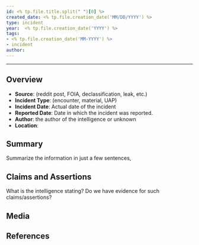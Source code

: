 ```yaml
---
id: <% tp.file.title.split(" ")[0] %>
created_date: <% tp.file.creation_date('MM/DD/YYYY') %>
type: incident
year:  <% tp.file.creation_date('YYYY') %>
tags:
- <% tp.file.creation_date('MM-YYYY') %>
- incident
author:
---
```


----

## Overview

- **Source**: (reddit post, FOIA, declassification, leak, etc.)
- **Incident Type**: (encounter, material, UAP)
- **Incident Date**: Actual date of the incident
- **Reported Date**: Date in which the incident was reported. 
- **Author**: the author of the intelligence or unknown
- **Location**:

## Summary

Summarize the information in just a few sentences,

## Claims and Assertions

What is the intelligence stating? Do we have evidence for such claims/assertions? 

## Media

## References

